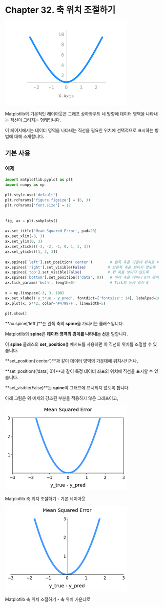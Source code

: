 # Chapter 32. 축 위치 조절하기

![32-1](image/32/32-1.png)

Matplotlib의 기본적인 레이아웃은 그래프 상하좌우의 네 방향에 데이터 영역을 나타내는 직선이 그려지는 형태입니다.

이 페이지에서는 데이터 영역을 나타내는 직선을 필요한 위치에 선택적으로 표시하는 방법에 대해 소개합니다.



## 기본 사용



### 예제

```python
import matplotlib.pyplot as plt
import numpy as np

plt.style.use('default')
plt.rcParams['figure.figsize'] = (6, 3)
plt.rcParams['font.size'] = 12


fig, ax = plt.subplots()

ax.set_title('Mean Squared Error', pad=20)
ax.set_xlim(-3, 3)
ax.set_ylim(0, 3)
ax.set_xticks([-3, -2, -1, 0, 1, 2, 3])
ax.set_yticks([1, 2, 3])

ax.spines['left'].set_position('center')        # 왼쪽 축을 가운데 위치로 이동
ax.spines['right'].set_visible(False)          # 오른쪽 축을 보이지 않도록
ax.spines['top'].set_visible(False)            # 위 축을 보이지 않도록
ax.spines['bottom'].set_position(('data', 0))   # 아래 축을 데이터 0의 위치로 이동
ax.tick_params('both', length=0)                # Tick의 눈금 길이 0

x = np.linspace(-3, 3, 100)
ax.set_xlabel('y_true - y_pred', fontdict={'fontsize': 14}, labelpad=10)
ax.plot(x, x**2, color='#4799FF', linewidth=5)

plt.show()
```

**ax.spine[‘left’]**는 왼쪽 축의 **spine**을 가리키는 클래스입니다.

Matplotlib의 **spine**은 **데이터 영역의 경계를 나타내는 선**을 말합니다.

이 **spine** 클래스의 **set_position()** 메서드를 사용하면 이 직선의 위치를 조절할 수 있습니다.

**set_position(‘center’)**과 같이 데이터 영역의 가운데에 위치시키거나,

**set_position((‘data’, 0))**과 같이 특정 데이터 좌표의 위치에 직선을 표시할 수 있습니다.

**set_visible(False)**는 **spine**이 그래프에 표시되지 않도록 합니다.

아래 그림은 위 예제의 강조된 부분을 적용하지 않은 그래프이고,

![32-2](image/32/32-2.png)

Matplotlib 축 위치 조절하기 - 기본 레이아웃

![32-3](image/32/32-3.png)

Matplotlib 축 위치 조절하기 - 축 위치 가운데로 